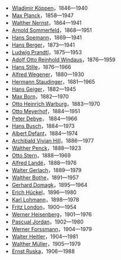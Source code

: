 - [Wladimir Köppen](https://en.wikipedia.org/wiki/Wladimir_K%C3%B6ppen)，1846—1940
- [Max Planck](https://en.wikipedia.org/wiki/Max_Planck)，1858—1947
- [Walther Nernst](https://en.wikipedia.org/wiki/Walther_Nernst)，1864—1941
- [Arnold Sommerfeld](https://en.wikipedia.org/wiki/Arnold_Sommerfeld)，1868—1951
- [Hans Spemann](https://en.wikipedia.org/wiki/Hans_Spemann)，1869—1941
- [Hans Berger](https://en.wikipedia.org/wiki/Hans_Berger)，1873—1941
- [Ludwig Prandtl](https://en.wikipedia.org/wiki/Ludwig_Prandtl)，1875—1953
- [Adolf Otto Reinhold Windaus](https://en.wikipedia.org/wiki/Adolf_Windaus)，1876—1959
- [Hans Stille](https://de.wikipedia.org/wiki/Hans_Stille)，1876—1966
- [Alfred Wegener](https://en.wikipedia.org/wiki/Alfred_Wegener)，1880—1930
- [Hermann Staudinger](https://en.wikipedia.org/wiki/Hermann_Staudinger)，1881—1965
- [Hans Geiger](https://en.wikipedia.org/wiki/Hans_Geiger)，1882—1945
- [Max Born](https://en.wikipedia.org/wiki/Max_Born)，1882—1970
- [Otto Heinrich Warburg](https://en.wikipedia.org/wiki/Otto_Heinrich_Warburg)，1883—1970
- [Otto Meyerhof](https://en.wikipedia.org/wiki/Otto_Fritz_Meyerhof)，1884—1951
- [Peter Debye](https://en.wikipedia.org/wiki/Peter_Debye)， 1884—1966
- [Hans Busch](https://en.wikipedia.org/wiki/Hans_Busch)，1884—1973
- [Albert Defant](https://en.wikipedia.org/wiki/Albert_Defant)，1884—1974
- [Archibald Vivian Hill](https://en.wikipedia.org/wiki/Archibald_Hill)，1886—1977
- [Walther Penck](https://en.wikipedia.org/wiki/Walther_Penck)，1888—1923
- [Otto Stern](https://en.wikipedia.org/wiki/Otto_Stern)，1888—1969
- [Alfred Landé](https://en.wikipedia.org/wiki/Alfred_Land%C3%A9)，1888—1976
- [Walter Gerlach](https://en.wikipedia.org/wiki/Walther_Gerlach)，1889—1979
- [Walther Bothe](https://en.wikipedia.org/wiki/Walther_Bothe)，1891—1957
- [Gerhard Domagk](https://en.wikipedia.org/wiki/Gerhard_Domagk)，1895—1964
- [Erich Hückel](https://en.wikipedia.org/wiki/Erich_H%C3%BCckel)，1896—1980
- [Karl Lohmann](https://de.wikipedia.org/wiki/Karl_Lohmann_(Biochemiker))，1898—1978
- [Fritz London](https://en.wikipedia.org/wiki/Fritz_London)，1900—1954
- [Werner Heisenberg](https://en.wikipedia.org/wiki/Werner_Heisenberg)，1901—1976
- [Pascual Jordan](https://en.wikipedia.org/wiki/Pascual_Jordan)，1902—1980
- [Werner Forssmann](https://en.wikipedia.org/wiki/Werner_Forssmann)，1904—1979
- [Walter Heitler](https://en.wikipedia.org/wiki/Walter_Heitler)，1904—1981
- [Walther Müller](https://en.wikipedia.org/wiki/Walther_M%C3%BCller)，1905—1979
- [Ernst Ruska](https://en.wikipedia.org/wiki/Ernst_Ruska)，1906—1988